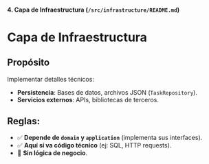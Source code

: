 #### **4. Capa de Infraestructura (`/src/infrastructure/README.md`)**

# Capa de Infraestructura

## Propósito

Implementar detalles técnicos:

- **Persistencia**: Bases de datos, archivos JSON (`TaskRepository`).
- **Servicios externos**: APIs, bibliotecas de terceros.

## Reglas:

- ✅ **Depende de `domain` y `application`** (implementa sus interfaces).
- ✅ **Aquí sí va código técnico** (ej: SQL, HTTP requests).
- 🚫 **Sin lógica de negocio**.

